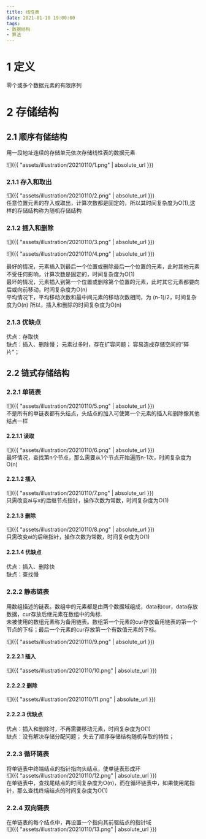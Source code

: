 ```yaml
---
title: 线性表
date: 2021-01-10 19:00:00
tags: 
- 数据结构
- 算法
---
```


# 1 定义

零个或多个数据元素的有限序列



# 2 存储结构

## 2.1 顺序有储结构

用一段地址连续的存储单元依次存储线性表的数据元素

![]({{ "assets/illustration/20210110/1.png" | absolute_url }})



### 2.1.1 存入和取出

![]({{ "assets/illustration/20210110/2.png" | absolute_url }})
<br />任意位置元素的存入或取出，计算次数都是固定的，所以其时间复杂度为O(1),这样的存储结构称为随机存储结构



### 2.1.2 插入和删除

![]({{ "assets/illustration/20210110/3.png" | absolute_url }})

![]({{ "assets/illustration/20210110/4.png" | absolute_url }})

最好的情况，元素插入到最后一个位置或删除最后一个位置的元素，此时其他元素不受任何影响，计算次数是固定的，时间复杂度为O(1)
<br />最坏的情况，元素插入到第一个位置或删除第个位置的元素，此时其它元素都要向后或向前移动，时间复杂度为O(n)
<br />平均情况下，平均移动次数和最中间元素的移动次数相同，为 (n-1)/2，时间复杂度为O(n)
所以，插入和删除的时间复杂度为O(n)



### 2.1.3 优缺点

优点：存取快
<br />缺点：插入、删除慢；
           元素过多时，存在扩容问题；
           容易造成存储空间的“碎片”；



## 2.2 链式存储结构

### 2.2.1 单链表

![]({{ "assets/illustration/20210110/5.png" | absolute_url }})
<br />不是所有的单链表都有头结点，头结点的加入可使第一个元素的插入和删除像其他结点一样



#### 2.2.1.1 读取

![]({{ "assets/illustration/20210110/6.png" | absolute_url }})
<br />最坏情况，查找第n个节点，那么需要从1个节点开始遍历n-1次，时间复杂度为O(n)



#### 2.2.1.2 插入

![]({{ "assets/illustration/20210110/7.png" | absolute_url }})
<br />只需改变ai与x的后继节点指针，操作次数为常数，时间复杂度为O(1)



#### 2.2.1.3 删除

![]({{ "assets/illustration/20210110/8.png" | absolute_url }})
<br />只需改变ai的后继指针，操作次数为常数，时间复杂度为O(1)



#### 2.2.1.4 优缺点

优点：插入、删除快
<br />缺点：查找慢



### 2.2.2 静态链表

用数组描述的链表。数组中的元素都是由两个数据域组成，data和cur，data存放数据，cur存放后继元素在数组中的角标.
<br />未被使用的数组元素称为备用链表。数组第一个元素的cur存放备用链表的第一个节点的下标；最后一个元素的cur存放第一个有数值元素的下标。

![]({{ "assets/illustration/20210110/9.png" | absolute_url }})



#### 2.2.2.1 插入

![]({{ "assets/illustration/20210110/10.png" | absolute_url }})



#### 2.2.2.2 删除

![]({{ "assets/illustration/20210110/11.png" | absolute_url }})



#### 2.2.2.3 优缺点

优点：插入和删除时，不再需要移动元素，时间复杂度为O(1)
<br />缺点：没有解决存储分配问题；
           失去了顺序存储结构随机存取的特性；



### 2.2.3 循环链表

将单链表中终端结点的指针指向头结点，使单链表形成环
<br />![]({{ "assets/illustration/20210110/12.png" | absolute_url }})
<br />在单链表中，查找尾结点的时间复杂度为O(n)，而在循环链表中，如果使用尾指针，那么查找终端结点的时间复杂度为O(1)

### 2.2.4 双向链表

在单链表的每个结点中，再设置一个指向其前驱结点的指针域
<br />![]({{ "assets/illustration/20210110/13.png" | absolute_url }})
